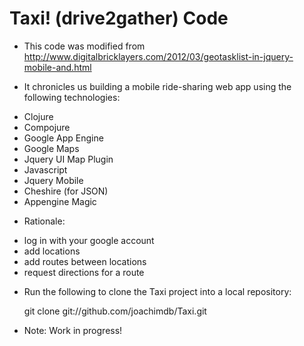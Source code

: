 # Taxi! (drive2gather) Code #

* This code was modified from http://www.digitalbricklayers.com/2012/03/geotasklist-in-jquery-mobile-and.html

* It chronicles us building a mobile ride-sharing web app using the following technologies:

- Clojure
- Compojure
- Google App Engine
- Google Maps
- Jquery UI Map Plugin 
- Javascript
- Jquery Mobile
- Cheshire (for JSON)
- Appengine Magic

* Rationale:

- log in with your google account
- add locations
- add routes between locations
- request directions for a route

* Run the following to clone the Taxi project into a local repository:

    git clone git://github.com/joachimdb/Taxi.git


* Note: Work in progress!

